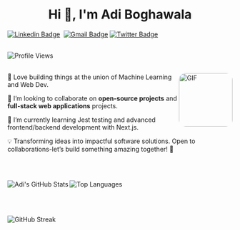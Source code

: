 <h1 align="center">Hi 👋, I'm Adi Boghawala</h1>

[![Linkedin Badge](https://img.shields.io/badge/linkedin%20-%230077B5.svg?&style=for-the-badge&logo=linkedin&logoColor=white)][linkedin]&nbsp;
[![Gmail Badge](https://img.shields.io/badge/-gmail-EA4335?style=for-the-badge&logo=Gmail&logoColor=white)][mail]
[![Twitter Badge](https://img.shields.io/badge/X-%231DA1F2.svg?&style=for-the-badge&logo=X&logoColor=white)][twitter]
<br><br>

![Profile Views](https://komarev.com/ghpvc/?username=Adi-204)
<br><br>

<img align="right" height="120px" style="border-radius: 15px;" alt="GIF" src="https://media.giphy.com/media/zVb0n3YCIAFLTxOsd5/giphy.gif" />

🤖 Love building things at the union of Machine Learning and Web Dev.

👯 I’m looking to collaborate on **open-source projects** and **full-stack web applications** projects.

🌱 I’m currently learning Jest testing and advanced frontend/backend development with Next.js.

💡 Transforming ideas into impactful software solutions. Open to collaborations-let’s build something amazing together! 🚀

<br><br>

<p><img align="left" src="https://github-readme-stats.vercel.app/api?username=Adi-204&show_icons=true" alt="Adi's GitHub Stats" /></p>

<p><img align="centre" src="https://github-readme-stats.vercel.app/api/top-langs/?username=Adi-204&layout=compact" alt="Top Languages" /></p>

<br><br>

<p><img align="centre" src="https://streak-stats.demolab.com/?user=Adi-204" alt="GitHub Streak" /></p>

[linkedin]: https://www.linkedin.com/in/adi-boghawala/
[mail]: mailto:boghawalaadi@gmail.com
[twitter]: https://x.com/AdiBoghawala
